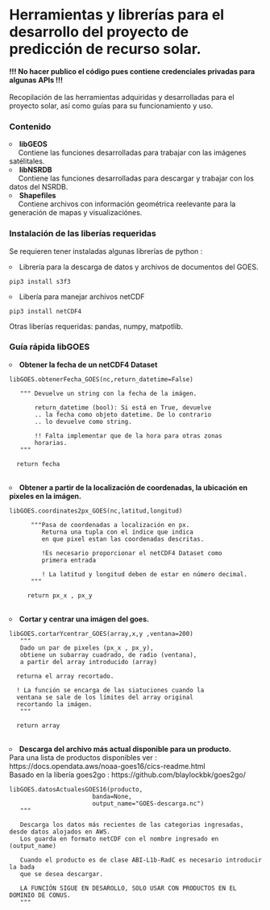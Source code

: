 # Herramientas y librerías para el desarrollo del proyecto de predicción de recurso solar.

<b> !!! No hacer publico el código pues contiene credenciales privadas para algunas APIs !!!</b> <br> <br>
Recopilación de las herramientas adquiridas y desarrolladas para el proyecto solar, así como guías para su funcionamiento y uso.

### Contenido

<li type="circle"> <b> libGEOS </b> <br> 
  &emsp;  Contiene las funciones desarrolladas para trabajar con las imágenes satélitales. </li>
  
<li type="circle"> <b> libNSRDB </b> <br> 
  &emsp;  Contiene las funciones desarrolladas para descargar y trabajar con los datos del NSRDB.</li>
  
<li type="circle"> <b> Shapefiles </b> <br> 
  &emsp;  Contiene archivos con información geométrica reelevante para la generación de mapas y visualizaciónes. 
  
 
### Instalación de las liberías requeridas
Se requieren tener instaladas algunas librerías de python :
 
 <li type="circle"> Librería para la descarga de datos y archivos de documentos del GOES. <br>
  
 ```
pip3 install s3f3
```

 <li type="circle"> Libería para manejar archivos netCDF <br>
  
 ```
pip3 install netCDF4
```

Otras liberías requeridas:
pandas, numpy, matpotlib.

### Guía rápida libGOES

<li type="circle"> <b> Obtener la fecha de un netCDF4 Dataset  </b> <br>

 ```
libGOES.obtenerFecha_GOES(nc,return_datetime=False)
   
    """ Devuelve un string con la fecha de la imágen.
        
        return_datetime (bool): Si está en True, devuelve
        .. la fecha como objeto datetime. De lo contrario
        .. lo devuelve como string.
   
        !! Falta implementar que de la hora para otras zonas
        horarias.
    """
   
   return fecha
```
<br>

 <li type="circle"> <b>  Obtener a partir de la localización de coordenadas, la ubicación en pixeles en la imágen. </b> <br>

 ```
libGOES.coordinates2px_GOES(nc,latitud,longitud)
   
       """Pasa de coordenadas a localización en px.
          Returna una tupla con el índice que indica
          en que pixel estan las coordenadas descritas.
          
          !Es necesario proporcionar el netCDF4 Dataset como
          primera entrada
          
          ! La latitud y longitud deben de estar en número decimal.
       """
      
      return px_x , px_y
```
<br>

<li type="circle">  <b> Cortar y centrar una imágen del goes.  </b> <br>

 ```
libGOES.cortarYcentrar_GOES(array,x,y ,ventana=200)
    """
    Dado un par de pixeles (px_x , px_y),
    obtiene un subarray cuadrado, de radio (ventana),
    a partir del array introducido (array)
   
   returna el array recortado.
   
   ! La función se encarga de las siatuciones cuando la 
   ventana se sale de los límites del array original
   recortando la imágen.
    """
   
   return array
```
<br>
   
<li type="circle"> <b> Descarga del archivo más actual disponible para un producto. </b> <br>
   Para una lista de productos disponibles ver : https://docs.opendata.aws/noaa-goes16/cics-readme.html <br>
   Basado en la libería goes2go                : https://github.com/blaylockbk/goes2go/

 ```
libGOES.datosActualesGOES16(producto,
                        banda=None,
                        output_name="GOES-descarga.nc")
    """
    
    Descarga los datos más recientes de las categorias ingresadas, desde datos alojados en AWS.
    Los guarda en formato netCDF con el nombre ingresado en (output_name)
    
    Cuando el producto es de clase ABI-L1b-RadC es necesario introducir la bada
    que se desea descargar.
    
    LA FUNCIÓN SIGUE EN DESAROLLO, SOLO USAR CON PRODUCTOS EN EL DOMINIO DE CONUS.
    """
```
<br>
   
